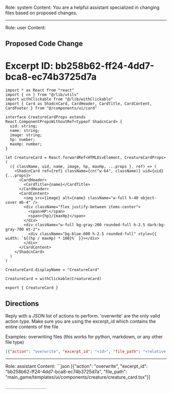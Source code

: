 Role: system
Content: You are a helpful assistant specialized in changing files based on proposed changes.
__________________
Role: user
Content: 
## Proposed Code Change
# Excerpt ID: bb258b62-ff24-4dd7-bca8-ec74b3725d7a
```main_game/templates/ui/components/creature/creature_card.tsx
import * as React from "react"
import { cn } from "@/lib/utils"
import withClickable from "@/lib/withClickable"
import { Card as ShadcnCard, CardHeader, CardTitle, CardContent, CardFooter } from "@/components/ui/card"

interface CreatureCardProps extends React.ComponentPropsWithoutRef<typeof ShadcnCard> {
  uid: string;
  name: string;
  image: string;
  hp: number;
  maxHp: number;
}

let CreatureCard = React.forwardRef<HTMLDivElement, CreatureCardProps>(
  ({ className, uid, name, image, hp, maxHp, ...props }, ref) => (
    <ShadcnCard ref={ref} className={cn("w-64", className)} uid={uid} {...props}>
      <CardHeader>
        <CardTitle>{name}</CardTitle>
      </CardHeader>
      <CardContent>
        <img src={image} alt={name} className="w-full h-40 object-cover mb-4" />
        <div className="flex justify-between items-center">
          <span>HP:</span>
          <span>{hp}/{maxHp}</span>
        </div>
        <div className="w-full bg-gray-200 rounded-full h-2.5 dark:bg-gray-700 mt-2">
          <div className="bg-blue-600 h-2.5 rounded-full" style={{ width: `${(hp / maxHp) * 100}%` }}></div>
        </div>
      </CardContent>
    </ShadcnCard>
  )
)

CreatureCard.displayName = "CreatureCard"

CreatureCard = withClickable(CreatureCard)

export { CreatureCard }
```

## Directions
Reply with a JSON list of actions to perform. 'overwrite' are the only valid action type. 
Make sure you are using the excerpt_id which contains the entire contents of the file

Examples:
overwriting files (this works for python, markdown, or any other file type)
```json output_example1
[{"action": "overwrite", "excerpt_id": "<id>", "file_path": "<relative file path>"}]
```

__________________
Role: assistant
Content: ```json
[{"action": "overwrite", "excerpt_id": "bb258b62-ff24-4dd7-bca8-ec74b3725d7a", "file_path": "main_game/templates/ui/components/creature/creature_card.tsx"}]
```
__________________
